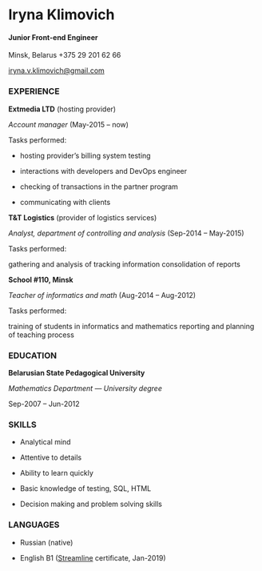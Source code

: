 # Iryna Klimovich 
#### Junior Front-end Engineer
 Minsk, Belarus
+375 29 201 62 66

[iryna.v.klimovich@gmail.com](mailto:iryna.v.klimovich@gmail.com)



### EXPERIENCE

 **Extmedia LTD** (hosting provider)

*Account manager*  (May-2015 – now)

Tasks performed:

-  hosting provider’s billing system testing

- interactions with developers and DevOps engineer

- checking of transactions in the partner program

- communicating with clients


 **T&T Logistics** (provider of logistics services)

*Analyst, department of controlling and analysis* (Sep-2014 – May-2015)

Tasks performed:

gathering and analysis of tracking information
consolidation of reports

 **School #110, Minsk**

*Teacher of informatics and math* (Aug-2014 – Aug-2012)

Tasks performed: 

training of students in informatics and mathematics
reporting and planning of teaching process

### EDUCATION
**Belarusian State Pedagogical University**

*Mathematics Department — University degree*

Sep-2007 – Jun-2012

### SKILLS
- Analytical mind

- Attentive to details

- Ability to learn quickly

- Basic knowledge of testing, SQL, HTML

- Decision making and problem solving skills

### LANGUAGES
- Russian (native)

- English B1 ([Streamline](https://str.by/) certificate, Jan-2019)
